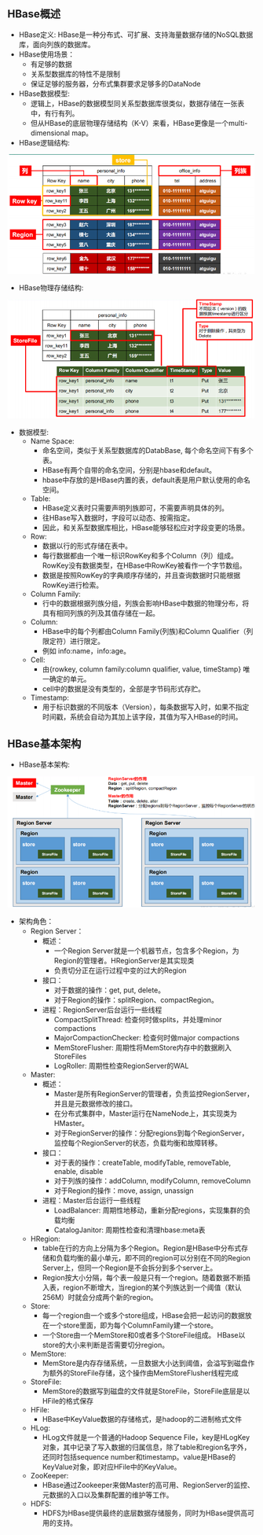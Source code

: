 ## HBase概述

  - HBase定义: HBase是一种分布式、可扩展、支持海量数据存储的NoSQL数据库，面向列族的数据库。
  - HBase使用场景：
    - 有足够的数据
    - 关系型数据库的特性不是限制
    - 保证足够的服务器，分布式集群要求足够多的DataNode
  - HBase数据模型: 
    - 逻辑上，HBase的数据模型同关系型数据库很类似，数据存储在一张表中，有行有列。
    - 但从HBase的底层物理存储结构（K-V）来看，HBase更像是一个multi-dimensional map。
  - HBase逻辑结构: 
  
  ![HBase逻辑结构](./图片/HBase逻辑结构.PNG)
  
  - HBase物理存储结构: 
  
  ![HBase物理存储结构](./图片/HBase物理存储结构.PNG) 
  
  - 数据模型:
    - Name Space: 
      - 命名空间，类似于关系型数据库的DatabBase, 每个命名空间下有多个表。
      - HBase有两个自带的命名空间，分别是hbase和default。
      - hbase中存放的是HBase内置的表，default表是用户默认使用的命名空间。
    - Table:
      - HBase定义表时只需要声明列族即可，不需要声明具体的列。
      - 往HBase写入数据时，字段可以动态、按需指定。
      - 因此，和关系型数据库相比，HBase能够轻松应对字段变更的场景。
    - Row:
      - 数据以行的形式存储在表中。
      - 每行数据都由一个唯一标识RowKey和多个Column（列）组成。RowKey没有数据类型，在HBase中RowKey被看作一个字节数组。
      - 数据是按照RowKey的字典顺序存储的，并且查询数据时只能根据RowKey进行检索。
    - Column Family:
      - 行中的数据根据列族分组，列族会影响HBase中数据的物理分布，将具有相同列族的列及其值存储在一起。
    - Column:
      - HBase中的每个列都由Column Family(列族)和Column Qualifier（列限定符）进行限定。
      - 例如 info:name，info:age。
    - Cell:
      - 由{rowkey, column family:column qualifier, value, timeStamp} 唯一确定的单元。
      - cell中的数据是没有类型的，全部是字节码形式存贮。
    - Timestamp:
      - 用于标识数据的不同版本（Version），每条数据写入时，如果不指定时间戳，系统会自动为其加上该字段，其值为写入HBase的时间。
      
## HBase基本架构

  - HBase基本架构:
  
  ![HBase基本架构](./图片/HBase基本架构.PNG)
      
  - 架构角色：
    - Region Server：
      - 概述：
        - 一个Region Server就是一个机器节点，包含多个Region，为Region的管理者。HRegionServer是其实现类
        - 负责切分正在运行过程中变的过大的Region
      - 接口：
        - 对于数据的操作：get, put, delete。
        - 对于Region的操作：splitRegion、compactRegion。
      - 进程：RegionServer后台运行一些线程
        - CompactSplitThread: 检查何时做splits，并处理minor compactions
        - MajorCompactionChecker: 检查何时做major compactions
        - MemStoreFlusher: 周期性将MemStore内存中的数据刷入StoreFiles
        - LogRoller: 周期性检查RegionServer的WAL
    - Master:
      - 概述：
        - Master是所有RegionServer的管理者，负责监控RegionServer，并且是元数据修改的接口。
        - 在分布式集群中，Master运行在NameNode上，其实现类为HMaster。
        - 对于RegionServer的操作：分配regions到每个RegionServer，监控每个RegionServer的状态，负载均衡和故障转移。
      - 接口：
        - 对于表的操作：createTable, modifyTable, removeTable, enable, disable
        - 对于列族的操作：addColumn, modifyColumn, removeColumn
        - 对于Region的操作：move, assign, unassign
      - 进程：Master后台运行一些线程
        - LoadBalancer: 周期性地移动，重新分配regions，实现集群的负载均衡
        - CatalogJanitor: 周期性检查和清理hbase:meta表
    - HRegion:
      - table在行的方向上分隔为多个Region。Region是HBase中分布式存储和负载均衡的最小单元，即不同的region可以分别在不同的Region Server上，但同一个Region是不会拆分到多个server上。
      - Region按大小分隔，每个表一般是只有一个region。随着数据不断插入表，region不断增大，当region的某个列族达到一个阈值（默认256M）时就会分成两个新的region。
    - Store:
      - 每一个region由一个或多个store组成，HBase会把一起访问的数据放在一个store里面，即为每个ColumnFamily建一个store。
      - 一个Store由一个MemStore和0或者多个StoreFile组成。 HBase以store的大小来判断是否需要切分region。
    - MemStore:
      - MemStore是内存存储系统，一旦数据大小达到阈值，会溢写到磁盘作为额外的StoreFile存储，这个操作由MemStoreFlusher线程完成
    - StoreFile:
      - MemStore的数据写到磁盘的文件就是StoreFile，StoreFile底层是以HFile的格式保存
    - HFile:
      - HBase中KeyValue数据的存储格式，是hadoop的二进制格式文件
    - HLog:
      - HLog文件就是一个普通的Hadoop Sequence File，key是HLogKey对象，其中记录了写入数据的归属信息，除了table和region名字外，还同时包括sequence number和timestamp。value是HBase的KeyValue对象，即对应HFile中的KeyValue。
    - ZooKeeper:
      - HBase通过Zookeeper来做Master的高可用、RegionServer的监控、元数据的入口以及集群配置的维护等工作。
    - HDFS:
      - HDFS为HBase提供最终的底层数据存储服务，同时为HBase提供高可用的支持。
        

